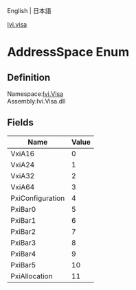 English | 日本語

[Ivi.visa](Ivi.Visa.md)

# AddressSpace Enum

## Definition
Namespace:[Ivi.Visa](Ivi.Visa.md)<BR>
Assembly:Ivi.Visa.dll

## Fields

|Name|Value|
|---|---|
|VxiA16|0|
|VxiA24|1|
|VxiA32|2|
|VxiA64|3|
|PxiConfiguration|4|
|PxiBar0|5|
|PxiBar1|6|
|PxiBar2|7|
|PxiBar3|8|
|PxiBar4|9|
|PxiBar5|10|
|PxiAllocation|11|
